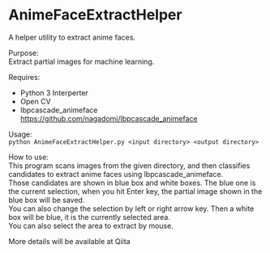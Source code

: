 # AnimeFaceExtractHelper
A helper utility to extract anime faces.

Purpose:  
Extract partial images for machine learning.

Requires:  
- Python 3 Interperter
- Open CV 
- lbpcascade_animeface  
https://github.com/nagadomi/lbpcascade_animeface

Usage:  
`python AnimeFaceExtractHelper.py <input directory> <output directory>`
  
How to use:  
This program scans images from the given directory, and then classifies
candidates to extract anime faces using lbpcascade_animeface.  
Those candidates are shown in blue box and white boxes.
The blue one is the current selection, when you hit Enter key,
the partial image shown in the blue box will be saved.  
You can also change the selection by left or right arrow key.
Then a white box will be blue, it is the currently selected area.  
You can also select the area to extract by mouse.

More details will be available at Qiita
